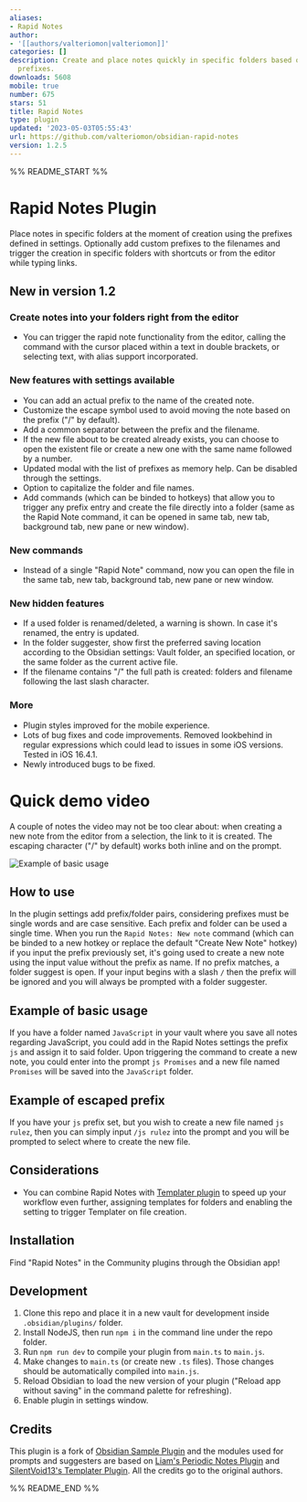 ```yaml
---
aliases:
- Rapid Notes
author:
- '[[authors/valteriomon|valteriomon]]'
categories: []
description: Create and place notes quickly in specific folders based on predefined
  prefixes.
downloads: 5608
mobile: true
number: 675
stars: 51
title: Rapid Notes
type: plugin
updated: '2023-05-03T05:55:43'
url: https://github.com/valteriomon/obsidian-rapid-notes
version: 1.2.5
---
```


%% README_START %%

# Rapid Notes Plugin

Place notes in specific folders at the moment of creation using the prefixes defined in settings. Optionally add custom prefixes to the filenames and trigger the creation in specific folders with shortcuts or from the editor while typing links.

## New in version 1.2

### Create notes into your folders right from the editor
- You can trigger the rapid note functionality from the editor, calling the command with the cursor placed within a text in double brackets, or selecting text, with alias support incorporated.
### New features with settings available
- You can add an actual prefix to the name of the created note.
- Customize the escape symbol used to avoid moving the note based on the prefix ("/" by default).
- Add a common separator between the prefix and the filename.
- If the new file about to be created already exists, you can choose to open the existent file or create a new one with the same name followed by a number.
- Updated modal with the list of prefixes as memory help. Can be disabled through the settings.
- Option to capitalize the folder and file names.
- Add commands (which can be binded to hotkeys) that allow you to trigger any prefix entry and create the file directly into a folder (same as the Rapid Note command, it can be opened in same tab, new tab, background tab, new pane or new window).

### New commands
- Instead of a single "Rapid Note" command, now you can open the file in the same tab, new tab, background tab, new pane or new window.

### New hidden features
- If a used folder is renamed/deleted, a warning is shown. In case it's renamed, the entry is updated.
- In the folder suggester, show first the preferred saving location according to the Obsidian settings: Vault folder, an specified location, or the same folder as the current active file.
- If the filename contains "/" the full path is created: folders and filename following the last slash character.

### More
- Plugin styles improved for the mobile experience.
- Lots of bug fixes and code improvements. Removed lookbehind in regular expressions which could lead to issues in some iOS versions. Tested in iOS 16.4.1.
- Newly introduced bugs to be fixed.

# Quick demo video

A couple of notes the video may not be too clear about: when creating a new note from the editor from a selection, the link to it is created. The escaping character ("/" by default) works both inline and on the prompt.

![Example of basic usage](https://raw.githubusercontent.com/valteriomon/obsidian-rapid-notes/HEAD/assets/quick-demo.gif)

## How to use

In the plugin settings add prefix/folder pairs, considering prefixes must be single words and are case sensitive. Each prefix and folder can be used a single time. When you run the `Rapid Notes: New note` command (which can be binded to a new hotkey or replace the default "Create New Note" hotkey) if you input the prefix previously set, it's going used to create a new note using the input value without the prefix as name. If no prefix matches, a folder suggest is open. If your input begins with a slash `/` then the prefix will be ignored and you will always be prompted with a folder suggester.

## Example of basic usage

If you have a folder named `JavaScript` in your vault where you save all notes regarding JavaScript, you could add in the Rapid Notes settings the prefix `js` and assign it to said folder. Upon triggering the command to create a new note, you could enter into the prompt `js Promises` and a new file named `Promises` will be saved into the `JavaScript` folder.


## Example of escaped prefix

If you have your `js` prefix set, but you wish to create a new file named `js rulez`, then you can simply input `/js rulez` into the prompt and you will be prompted to select where to create the new file.


## Considerations

- You can combine Rapid Notes with [Templater plugin](https://github.com/SilentVoid13/Templater) to speed up your workflow even further, assigning templates for folders and enabling the setting to trigger Templater on file creation.

## Installation

Find "Rapid Notes" in the Community plugins through the Obsidian app!

## Development

1. Clone this repo and place it in a new vault for development inside `.obsidian/plugins/` folder.
2. Install NodeJS, then run `npm i` in the command line under the repo folder.
3. Run `npm run dev` to compile your plugin from `main.ts` to `main.js`.
4. Make changes to `main.ts` (or create new `.ts` files). Those changes should be automatically compiled into `main.js`.
5. Reload Obsidian to load the new version of your plugin ("Reload app without saving" in the command palette for refreshing).
6. Enable plugin in settings window.

## Credits

This plugin is a fork of [Obsidian Sample Plugin](https://github.com/obsidianmd/obsidian-sample-plugin) and the modules used for prompts and suggesters are based on [Liam's Periodic Notes Plugin](https://github.com/liamcain/obsidian-periodic-notes) and [SilentVoid13's Templater Plugin](https://github.com/SilentVoid13/Templater). All the credits go to the original authors.


%% README_END %%